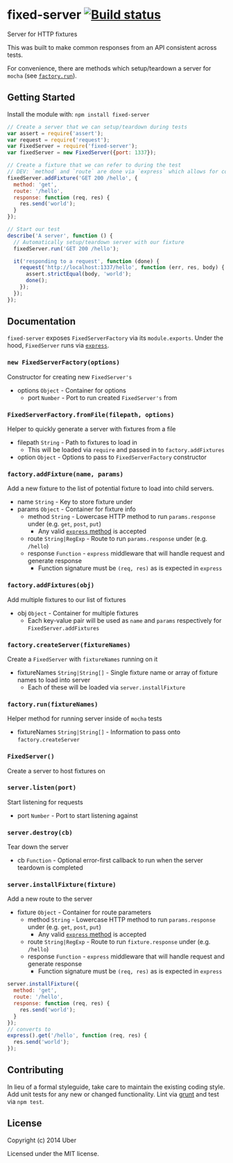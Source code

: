 # fixed-server [![Build status](https://travis-ci.org/uber/fixed-server.png?branch=master)](https://travis-ci.org/uber/fixed-server)

Server for HTTP fixtures

This was built to make common responses from an API consistent across tests.

For convenience, there are methods which setup/teardown a server for `mocha` (see [`factory.run`][]).

[`factory.run`]: #factoryrunfixturenames

## Getting Started
Install the module with: `npm install fixed-server`

```javascript
// Create a server that we can setup/teardown during tests
var assert = require('assert');
var request = require('request');
var FixedServer = require('fixed-server');
var fixedServer = new FixedServer({port: 1337});

// Create a fixture that we can refer to during the test
// DEV: `method` and `route` are done via `express` which allows for complex methods/routing
fixedServer.addFixture('GET 200 /hello', {
  method: 'get',
  route: '/hello',
  response: function (req, res) {
    res.send('world');
  }
});

// Start our test
describe('A server', function () {
  // Automatically setup/teardown server with our fixture
  fixedServer.run('GET 200 /hello');

  it('responding to a request', function (done) {
    request('http://localhost:1337/hello', function (err, res, body) {
      assert.strictEqual(body, 'world');
      done();
    });
  });
});
```

## Documentation
`fixed-server` exposes `FixedServerFactory` via its `module.exports`. Under the hood, `FixedServer` runs via [`express`][].

[`express`]: http://expressjs.com/

### `new FixedServerFactory(options)`
Constructor for creating new `FixedServer's`

- options `Object` - Container for options
    - port `Number` - Port to run created `FixedServer's` from

### `FixedServerFactory.fromFile(filepath, options)`
Helper to quickly generate a server with fixtures from a file

- filepath `String` - Path to fixtures to load in
    - This will be loaded via `require` and passed in to `factory.addFixtures`
- option `Object` - Options to pass to `FixedServerFactory` constructor

### `factory.addFixture(name, params)`
Add a new fixture to the list of potential fixture to load into child servers.

- name `String` - Key to store fixture under
- params `Object` - Container for fixture info
    - method `String` - Lowercase HTTP method to run `params.response` under (e.g. `get`, `post`, `put`)
        - Any valid [`express` method][] is accepted
    - route `String|RegExp` - Route to run `params.response` under (e.g. `/hello`)
    - response `Function` - `express` middleware that will handle request and generate response
        - Function signature must be `(req, res)` as is expected in `express`

[`express` method]: http://expressjs.com/api.html#app.VERB

### `factory.addFixtures(obj)`
Add multiple fixtures to our list of fixtures

- obj `Object` - Container for multiple fixtures
    - Each key-value pair will be used as `name` and `params` respectively for `FixedServer.addFixtures`

### `factory.createServer(fixtureNames)`
Create a `FixedServer` with `fixtureNames` running on it

- fixtureNames `String|String[]` - Single fixture name or array of fixture names to load into server
    - Each of these will be loaded via `server.installFixture`

### `factory.run(fixtureNames)`
Helper method for running server inside of `mocha` tests

- fixtureNames `String|String[]` - Information to pass onto `factory.createServer`

### `FixedServer()`
Create a server to host fixtures on

### `server.listen(port)`
Start listening for requests

- port `Number` - Port to start listening against

### `server.destroy(cb)`
Tear down the server

- cb `Function` - Optional error-first callback to run when the server teardown is completed

### `server.installFixture(fixture)`
Add a new route to the server

- fixture `Object` - Container for route parameters
    - method `String` - Lowercase HTTP method to run `params.response` under (e.g. `get`, `post`, `put`)
        - Any valid [`express` method][] is accepted
    - route `String|RegExp` - Route to run `fixture.response` under (e.g. `/hello`)
    - response `Function` - `express` middleware that will handle request and generate response
        - Function signature must be `(req, res)` as is expected in `express`

```js
server.installFixture({
  method: 'get',
  route: '/hello',
  response: function (req, res) {
    res.send('world');
  }
});
// converts to
express().get('/hello', function (req, res) {
  res.send('world');
});
```

## Contributing
In lieu of a formal styleguide, take care to maintain the existing coding style. Add unit tests for any new or changed functionality. Lint via [grunt](https://github.com/gruntjs/grunt) and test via `npm test`.

## License
Copyright (c) 2014 Uber

Licensed under the MIT license.
